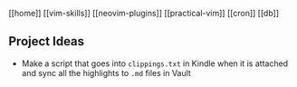 [[home]]
[[vim-skills]]
[[neovim-plugins]]
[[practical-vim]]
[[cron]]
[[db]]

## Project Ideas

- Make a script that goes into `clippings.txt` in Kindle when it is attached and sync all the highlights to `.md` files in Vault
